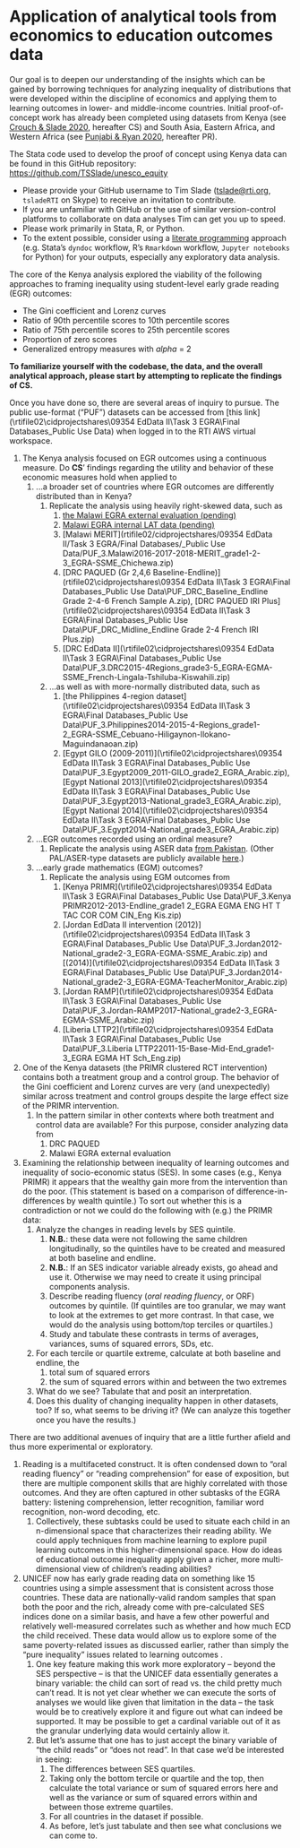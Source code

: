 # Application of analytical tools from economics to education outcomes data

Our goal is to deepen our understanding of the insights which can be gained by borrowing techniques for analyzing inequality of distributions that were developed within the discipline of economics and applying them to learning outcomes in lower- and middle-income countries. Initial proof-of-concept work has already been completed using datasets from Kenya (see [Crouch & Slade 2020](), hereafter CS) and South Asia, Eastern Africa, and Western Africa (see [Punjabi & Ryan 2020](), hereafter PR).

The Stata code used to develop the proof of concept using Kenya data can be found in this GitHub repository: https://github.com/TSSlade/unesco_equity

+ Please provide your GitHub username to Tim Slade (tslade@rti.org, `tsladeRTI` on Skype) to receive an invitation to contribute.
+ If you are unfamiliar with GitHub or the use of similar version-control platforms to collaborate on data analyses Tim can get you up to speed.
+ Please work primarily in Stata, R, or Python.
+ To the extent possible, consider using a [literate programming]() approach (e.g. Stata’s `dyndoc` workflow, R’s `Rmarkdown` workflow, `Jupyter notebooks` for Python) for your outputs, especially any exploratory data analysis.

The core of the Kenya analysis explored the viability of the following approaches to framing inequality using student-level early grade reading (EGR) outcomes:

+ The Gini coefficient and Lorenz curves
+ Ratio of 90th percentile scores to 10th percentile scores
+ Ratio of 75th percentile scores to 25th percentile scores
+ Proportion of zero scores
+ Generalized entropy measures with _alpha_ = 2

**To familiarize yourself with the codebase, the data, and the overall analytical approach, please start by attempting to replicate the findings of CS.**

Once you have done so, there are several areas of inquiry to pursue. The public use-format (“PUF”) datasets can be accessed from [this link](\\rtifile02\cidprojectshares\09354 EdData II\Task 3 EGRA\Final Databases\_Public Use Data) when logged in to the RTI AWS virtual workspace.

1.  The Kenya analysis focused on EGR outcomes using a continuous measure. Do **CS**’ findings regarding the utility and behavior of these economic measures hold when applied to
    1. ...a broader set of countries where EGR outcomes are differently distributed than in Kenya?
        1. Replicate the analysis using heavily right-skewed data, such as
            1. [the Malawi EGRA external evaluation (pending)](TBD)
            2. [Malawi EGRA internal LAT data (pending)](TBD)
            3. [Malawi MERIT](rtifile02/cidprojectshares/09354 EdData II/Task 3 EGRA/Final Databases/_Public Use Data/PUF_3.Malawi2016-2017-2018-MERIT_grade1-2-3_EGRA-SSME_Chichewa.zip)
            4. [DRC PAQUED (Gr 2,4,6 Baseline-Endline)](rtifile02\cidprojectshares\09354 EdData II\Task 3 EGRA\Final Databases\_Public Use Data\PUF_DRC_Baseline_Endline Grade 2-4-6 French Sample A.zip), [DRC PAQUED IRI Plus](\\rtifile02\cidprojectshares\09354 EdData II\Task 3 EGRA\Final Databases\_Public Use Data\PUF_DRC_Midline_Endline Grade 2-4 French IRI Plus.zip)
            5. [DRC EdData II](\\rtifile02\cidprojectshares\09354 EdData II\Task 3 EGRA\Final Databases\_Public Use Data\PUF_3.DRC2015-4Regions_grade3-5_EGRA-EGMA-SSME_French-Lingala-Tshiluba-Kiswahili.zip)
        1. ...as well as with more-normally distributed data, such as
            1. [the Philippines 4-region dataset](\\rtifile02\cidprojectshares\09354 EdData II\Task 3 EGRA\Final Databases\_Public Use Data\PUF_3.Philippines2014-2015-4-Regions_grade1-2_EGRA-SSME_Cebuano-Hiligaynon-Ilokano-Maguindanaoan.zip)
            1. [Egypt GILO (2009-2011)](\\rtifile02\cidprojectshares\09354 EdData II\Task 3 EGRA\Final Databases\_Public Use Data\PUF_3.Egypt2009_2011-GILO_grade2_EGRA_Arabic.zip), [Egypt National 2013](\\rtifile02\cidprojectshares\09354 EdData II\Task 3 EGRA\Final Databases\_Public Use Data\PUF_3.Egypt2013-National_grade3_EGRA_Arabic.zip), [Egypt National 2014](\\rtifile02\cidprojectshares\09354 EdData II\Task 3 EGRA\Final Databases\_Public Use Data\PUF_3.Egypt2014-National_grade3_EGRA_Arabic.zip)
    1. ...EGR outcomes recorded using an ordinal measure?
        1. Replicate the analysis using ASER data [from Pakistan](https://www.dropbox.com/s/2pa5ztrnxntqzfh/ASER2018%20Rural%20Data.zip?dl=0). (Other PAL/ASER-type datasets are publicly available [here](https://palnetwork.org/datasets/).)
    1. ...early grade mathematics (EGM) outcomes?
        1. Replicate the analysis using EGM outcomes from
            1. [Kenya PRIMR](\\rtifile02\cidprojectshares\09354 EdData II\Task 3 EGRA\Final Databases\_Public Use Data\PUF_3.Kenya PRIMR2012-2013-Endline_grade1 2_EGRA EGMA ENG HT T TAC COR COM CIN_Eng Kis.zip)
            1. [Jordan EdData II intervention (2012)](\\rtifile02\cidprojectshares\09354 EdData II\Task 3 EGRA\Final Databases\_Public Use Data\PUF_3.Jordan2012-National_grade2-3_EGRA-EGMA-SSME_Arabic.zip) and [(2014)](\\rtifile02\cidprojectshares\09354 EdData II\Task 3 EGRA\Final Databases\_Public Use Data\PUF_3.Jordan2014-National_grade2-3_EGRA-EGMA-TeacherMonitor_Arabic.zip)
            1. [Jordan RAMP](\\rtifile02\cidprojectshares\09354 EdData II\Task 3 EGRA\Final Databases\_Public Use Data\PUF_3.Jordan-RAMP2017-National_grade2-3_EGRA-EGMA-SSME_Arabic.zip)
            2. [Liberia LTTP2](\\rtifile02\cidprojectshares\09354 EdData II\Task 3 EGRA\Final Databases\_Public Use Data\PUF_3.Liberia LTTP22011-15-Base-Mid-End_grade1-3_EGRA EGMA HT Sch_Eng.zip)
2.  One of the Kenya datasets (the PRIMR clustered RCT intervention) contains both a treatment group and a control group. The behavior of the Gini coefficient and Lorenz curves are very (and unexpectedly) similar across treatment and control groups despite the large effect size of the PRIMR intervention.
    1. In the pattern similar in other contexts where both treatment and control data are available? For this purpose, consider analyzing data from
        1. DRC PAQUED
        2. Malawi EGRA external evaluation
1. Examining the relationship between inequality of learning outcomes and inequality of socio-economic status (SES). In some cases (e.g., Kenya PRIMR) it appears that the wealthy gain more from the intervention than do the poor. (This statement is based on a comparison of difference-in-differences by wealth quintile.) To sort out whether this is a contradiction or not we could do the following with (e.g.) the PRIMR data:
    1. Analyze the changes in reading levels by SES quintile.
        1. **N.B.**: these data were not following the same children longitudinally, so the quintiles have to be created and measured at both baseline and endline.
        1. **N.B.**: If an SES indicator variable already exists, go ahead and use it. Otherwise we may need to create it using principal components analysis.
        1. Describe reading fluency (_oral reading fluency_, or ORF) outcomes by quintile. (If quintiles are too granular, we may want to look at the extremes to get more contrast. In that case, we would do the analysis using bottom/top terciles or quartiles.)
        2. Study and tabulate these contrasts in terms of averages, variances, sums of squared errors, SDs, etc.
    1. For each tercile or quartile extreme, calculate at both baseline and endline, the
        1. total sum of squared errors
        1. the sum of squared errors within and between the two extremes
    1. What do we see? Tabulate that and posit an interpretation.
    1. Does this duality of changing inequality happen in other datasets, too? If so, what seems to be driving it? (We can analyze this together once you have the results.)

There are two additional avenues of inquiry that are a little further afield and thus more experimental or exploratory.

1. Reading is a multifaceted construct. It is often condensed down to “oral reading fluency” or “reading comprehension” for ease of exposition, but there are multiple component skills that are highly correlated with those outcomes. And they are often captured in other subtasks of the EGRA battery: listening comprehension, letter recognition, familiar word recognition, non-word decoding, etc.
    1. Collectively, these subtasks could be used to situate each child in an n-dimensional space that characterizes their reading ability. We could apply techniques from machine learning to explore pupil learning outcomes in this higher-dimensional space.  How do ideas of educational outcome inequality apply given a richer, more multi-dimensional view of children’s reading abilities?
1.  UNICEF now has early grade reading data on something like 15 countries using a simple assessment that is consistent across those countries. These data are nationally-valid random samples that span both the poor and the rich, already come with pre-calculated SES indices done on a similar basis, and have a few other powerful and relatively well-measured correlates such as whether and how much ECD the child received. These data would allow us to explore some of the same poverty-related issues as discussed earlier, rather than simply the “pure inequality” issues related to learning outcomes .
    1. One key feature making this work more exploratory – beyond the SES perspective – is that the UNICEF data essentially generates a binary variable: the child can sort of read vs. the child pretty much can’t read. It is not yet clear whether we can execute the sorts of analyses we would like given that limitation in the data – the task would be to creatively explore it and figure out what can indeed be supported. It may be possible to get a cardinal variable out of it as the granular underlying data would certainly allow it.
    1. But let’s assume that one has to just accept the binary variable of “the child reads” or “does not read”.  In that case we’d be interested in seeing:
        1. The differences between SES quartiles.
        1. Taking only the bottom tercile or quartile and the top, then calculate the total variance or sum of squared errors here and well as the variance or sum of squared errors within and between those extreme quartiles.
        1. For all countries in the dataset if possible.
        1. As before, let’s just tabulate and then see what conclusions we can come to.

